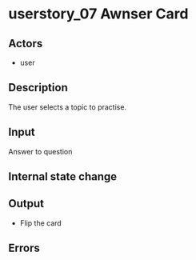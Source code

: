 # userstory_07 Awnser Card

## Actors

-   user

## Description

The user selects a topic to practise.

## Input

Answer to question

## Internal state change

## Output

-   Flip the card

## Errors
